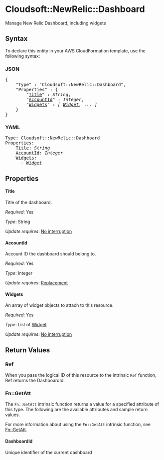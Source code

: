 # Cloudsoft::NewRelic::Dashboard

Manage New Relic Dashboard, including widgets

## Syntax

To declare this entity in your AWS CloudFormation template, use the following syntax:

### JSON

<pre>
{
    "Type" : "Cloudsoft::NewRelic::Dashboard",
    "Properties" : {
        "<a href="#title" title="Title">Title</a>" : <i>String</i>,
        "<a href="#accountid" title="AccountId">AccountId</a>" : <i>Integer</i>,
        "<a href="#widgets" title="Widgets">Widgets</a>" : <i>[ <a href="widget.md">Widget</a>, ... ]</i>
    }
}
</pre>

### YAML

<pre>
Type: Cloudsoft::NewRelic::Dashboard
Properties:
    <a href="#title" title="Title">Title</a>: <i>String</i>
    <a href="#accountid" title="AccountId">AccountId</a>: <i>Integer</i>
    <a href="#widgets" title="Widgets">Widgets</a>: <i>
      - <a href="widget.md">Widget</a></i>
</pre>

## Properties

#### Title

Title of the dashboard.

_Required_: Yes

_Type_: String

_Update requires_: [No interruption](https://docs.aws.amazon.com/AWSCloudFormation/latest/UserGuide/using-cfn-updating-stacks-update-behaviors.html#update-no-interrupt)

#### AccountId

Account ID the dashboard should belong to.

_Required_: Yes

_Type_: Integer

_Update requires_: [Replacement](https://docs.aws.amazon.com/AWSCloudFormation/latest/UserGuide/using-cfn-updating-stacks-update-behaviors.html#update-replacement)

#### Widgets

An array of widget objects to attach to this resource.

_Required_: Yes

_Type_: List of <a href="widget.md">Widget</a>

_Update requires_: [No interruption](https://docs.aws.amazon.com/AWSCloudFormation/latest/UserGuide/using-cfn-updating-stacks-update-behaviors.html#update-no-interrupt)

## Return Values

### Ref

When you pass the logical ID of this resource to the intrinsic `Ref` function, Ref returns the DashboardId.

### Fn::GetAtt

The `Fn::GetAtt` intrinsic function returns a value for a specified attribute of this type. The following are the available attributes and sample return values.

For more information about using the `Fn::GetAtt` intrinsic function, see [Fn::GetAtt](https://docs.aws.amazon.com/AWSCloudFormation/latest/UserGuide/intrinsic-function-reference-getatt.html).

#### DashboardId

Unique identifier of the current dashboard

